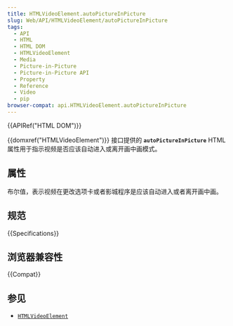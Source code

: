 ```yaml
---
title: HTMLVideoElement.autoPictureInPicture
slug: Web/API/HTMLVideoElement/autoPictureInPicture
tags:
  - API
  - HTML
  - HTML DOM
  - HTMLVideoElement
  - Media
  - Picture-in-Picture
  - Picture-in-Picture API
  - Property
  - Reference
  - Video
  - pip
browser-compat: api.HTMLVideoElement.autoPictureInPicture
---
```

{{APIRef("HTML DOM")}}

{{domxref("HTMLVideoElement")}} 接口提供的 **`autoPictureInPicture`**  HTML 属性用于指示视频是否应该自动进入或离开画中画模式。

## 属性

布尔值，表示视频在更改选项卡或者影城程序是应该自动进入或者离开画中画。

## 规范

{{Specifications}}

## 浏览器兼容性

{{Compat}}

## 参见

- [`HTMLVideoElement`](/en-US/docs/Web/API/HTMLVideoElement)
